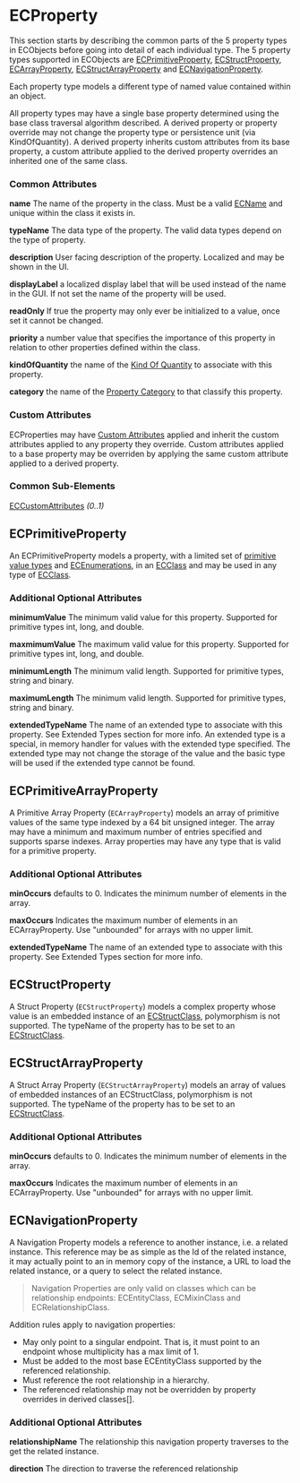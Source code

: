 # ECProperty

This section starts by describing the common parts of the 5 property types in ECObjects before going into detail of each individual type. The 5 property types supported in ECObjects are [ECPrimitiveProperty](#ecprimitiveproperty), [ECStructProperty](#ecstructproperty), [ECArrayProperty](#ecprimitivearrayproperty), [ECStructArrayProperty](#ecstructarrayproperty) and [ECNavigationProperty](#ecnavigationproperty).

Each property type models a different type of named value contained within an object.

All property types may have a single base property determined using the base class traversal algorithm described. A derived property or property override may not change the property type or persistence unit (via KindOfQuantity). A derived property inherits custom attributes from its base property, a custom attribute applied to the derived property overrides an inherited one of the same class.

### Common Attributes

**name** The name of the property in the class. Must be a valid [ECName](./ec-name.md) and unique within the class it exists in.

**typeName** The data type of the property. The valid data types depend on the type of property.

**description** User facing description of the property. Localized and may be shown in the UI.

**displayLabel** a localized display label that will be used instead of the name in the GUI. If not set the name of the property will be used.

**readOnly** If true the property may only ever be initialized to a value, once set it cannot be changed.

**priority** a number value that specifies the importance of this property in relation to other properties defined within the class.

**kindOfQuantity** the name of the [Kind Of Quantity](./kindofquantity.md) to associate with this property.

**category** the name of the [Property Category](./property-category.md) to that classify this property.

### Custom Attributes

ECProperties may have [Custom Attributes](./ec-custom-attributes.md) applied and inherit the custom attributes applied to any property they override. Custom attributes applied to a base property may be overriden by applying the same custom attribute applied to a derived property.

### Common Sub-Elements

[ECCustomAttributes](./ec-custom-attributes.md) _(0..1)_

## ECPrimitiveProperty

An ECPrimitiveProperty models a property, with a limited set of [primitive value types](./primitive-types.md) and [ECEnumerations](./ec-enumeration.md), in an [ECClass](./ec-class.md) and may be used in any type of [ECClass](./ec-class.md).

### Additional Optional Attributes

**minimumValue** The minimum valid value for this property. Supported for primitive types int, long, and double.

**maxmimumValue** The maximum valid value for this property. Supported for primitive types int, long, and double.

**minimumLength** The minimum valid length. Supported for primitive types, string and binary.

**maximumLength** The minimum valid length. Supported for primitive types, string and binary.

**extendedTypeName** The name of an extended type to associate with this property. See Extended Types section for more info. An extended type is a special, in memory handler for values with the extended type specified. The extended type may not change the storage of the value and the basic type will be used if the extended type cannot be found.

## ECPrimitiveArrayProperty

A Primitive Array Property (`ECArrayProperty`) models an array of primitive values of the same type indexed by a 64 bit unsigned integer. The array may have a minimum and maximum number of entries specified and supports sparse indexes. Array properties may have any type that is valid for a primitive property.

### Additional Optional Attributes

**minOccurs** defaults to 0. Indicates the minimum number of elements in the array.

**maxOccurs** Indicates the maximum number of elements in an ECArrayProperty. Use "unbounded" for arrays with no upper limit.

**extendedTypeName** The name of an extended type to associate with this property. See Extended Types section for more info.

## ECStructProperty

A Struct Property (`ECStructProperty`) models a complex property whose value is an embedded instance of an [ECStructClass](./ec-struct-class), polymorphism is not supported. The typeName of the property has to be set to an [ECStructClass](./ec-struct-class.md).

## ECStructArrayProperty

A Struct Array Property (`ECStructArrayProperty`) models an array of values of embedded instances of an ECStructClass, polymorphism is not supported. The typeName of the property has to be set to an [ECStructClass](./ec-struct-class.md).

### Additional Optional Attributes

**minOccurs** defaults to 0. Indicates the minimum number of elements in the array.

**maxOccurs** Indicates the maximum number of elements in an ECArrayProperty. Use "unbounded" for arrays with no upper limit.

## ECNavigationProperty

A Navigation Property models a reference to another instance, i.e. a related instance. This reference may be as simple as the Id of the related instance, it may actually point to an in memory copy of the instance, a URL to load the related instance, or a query to select the related instance.

> Navigation Properties are only valid on classes which can be relationship endpoints: ECEntityClass, ECMixinClass and ECRelationshipClass.

Addition rules apply to navigation properties:

- May only point to a singular endpoint. That is, it must point to an endpoint whose multiplicity has a max limit of 1.
- Must be added to the most base ECEntityClass supported by the referenced relationship.
- Must reference the root relationship in a hierarchy.
- The referenced relationship may not be overridden by property overrides in derived classes[].

### Additional Optional Attributes

**relationshipName** The relationship this navigation property traverses to the get the related instance.

**direction** The direction to traverse the referenced relationship
